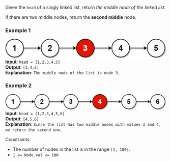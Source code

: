Given the `head` of a singly linked list, return _the middle node of the linked list_.

If there are two middle nodes, return the **second middle** node.

### Example 1

<img src="lc-midlist1.jpg"></src>
**Input**: `head = [1,2,3,4,5]`   
**Output**: `[3,4,5]`  
**Explanation**: `The middle node of the list is node 3.`


### Example 2

<img src="lc-midlist2.jpg"></src>
**Input**: `head = [1,2,3,4,5,6]`   
**Output**: `[4,5,6]`  
**Explanation**: `Since the list has two middle nodes with values 3 and 4, we return the second one.`

Constraints:

* The number of nodes in the list is in the range `[1, 100]`.
* `1 <= Node.val <= 100`
